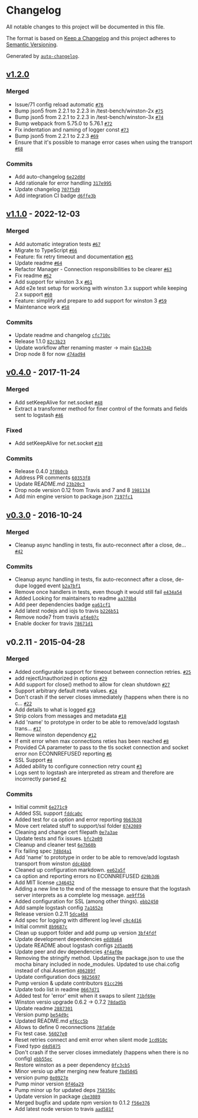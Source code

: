 # Changelog

All notable changes to this project will be documented in this file.

The format is based on [Keep a Changelog](https://keepachangelog.com/en/1.0.0/)
and this project adheres to [Semantic Versioning](https://semver.org/spec/v2.0.0.html).

Generated by [`auto-changelog`](https://github.com/CookPete/auto-changelog).

## [v1.2.0](https://github.com/jaakkos/winston-logstash/compare/v1.1.0...v1.2.0)

### Merged

- Issue/71 config reload automatic [`#76`](https://github.com/jaakkos/winston-logstash/pull/76)
- Bump json5 from 2.2.1 to 2.2.3 in /test-bench/winston-2x [`#75`](https://github.com/jaakkos/winston-logstash/pull/75)
- Bump json5 from 2.2.1 to 2.2.3 in /test-bench/winston-3x [`#74`](https://github.com/jaakkos/winston-logstash/pull/74)
- Bump webpack from 5.75.0 to 5.76.1 [`#72`](https://github.com/jaakkos/winston-logstash/pull/72)
- Fix indentation and naming of logger const [`#73`](https://github.com/jaakkos/winston-logstash/pull/73)
- Bump json5 from 2.2.1 to 2.2.3 [`#69`](https://github.com/jaakkos/winston-logstash/pull/69)
- Ensure that it's possible to manage error cases when using the transport [`#68`](https://github.com/jaakkos/winston-logstash/pull/68)

### Commits

- Add auto-changelog [`6e22d0d`](https://github.com/jaakkos/winston-logstash/commit/6e22d0da8a65a568c7b2c0cc78ed9f764a329227)
- Add rationale for error handling [`317e995`](https://github.com/jaakkos/winston-logstash/commit/317e99572cacfdac18e1e74d48ba05251ff202b3)
- Update changelog [`707f5d9`](https://github.com/jaakkos/winston-logstash/commit/707f5d9bfbc0acfb6821a95ac411b124d41c745e)
- Add integration CI badge [`d6ffe3b`](https://github.com/jaakkos/winston-logstash/commit/d6ffe3bf269b9e3ad77fef9bb2723e8f45cd2315)

## [v1.1.0](https://github.com/jaakkos/winston-logstash/compare/v0.4.0...v1.1.0) - 2022-12-03

### Merged

- Add automatic integration tests [`#67`](https://github.com/jaakkos/winston-logstash/pull/67)
- Migrate to TypeScript [`#66`](https://github.com/jaakkos/winston-logstash/pull/66)
- Feature: fix retry timeout and documentation [`#65`](https://github.com/jaakkos/winston-logstash/pull/65)
- Update readme [`#64`](https://github.com/jaakkos/winston-logstash/pull/64)
- Refactor Manager - Connection responsibilities to be clearer [`#63`](https://github.com/jaakkos/winston-logstash/pull/63)
- Fix readme [`#62`](https://github.com/jaakkos/winston-logstash/pull/62)
- Add support for winston 3.x [`#61`](https://github.com/jaakkos/winston-logstash/pull/61)
- Add e2e test setup for working with winston 3.x support while keeping 2.x support [`#60`](https://github.com/jaakkos/winston-logstash/pull/60)
- Feature: simplify and prepare to add support for winston 3 [`#59`](https://github.com/jaakkos/winston-logstash/pull/59)
- Maintenance work [`#58`](https://github.com/jaakkos/winston-logstash/pull/58)

### Commits

- Update readme and changelog [`cfc710c`](https://github.com/jaakkos/winston-logstash/commit/cfc710cb75a4b30666bf66b118455d737176b4f5)
- Release 1.1.0 [`82c3b23`](https://github.com/jaakkos/winston-logstash/commit/82c3b23a0ca4ae0ddb3476e5cdf94ebdc4800f16)
- Update workflow after renaming master -&gt; main [`61e334b`](https://github.com/jaakkos/winston-logstash/commit/61e334be764dec12ac6a2e95959b2d31460bb562)
- Drop node 8 for now [`d74ad94`](https://github.com/jaakkos/winston-logstash/commit/d74ad94345fb5893809c0293c449bbbca222b361)

## [v0.4.0](https://github.com/jaakkos/winston-logstash/compare/v0.3.0...v0.4.0) - 2017-11-24

### Merged

- Add setKeepAlive for net.socket [`#48`](https://github.com/jaakkos/winston-logstash/pull/48)
- Extract a transformer method for finer control of the formats and fields sent to logstash [`#46`](https://github.com/jaakkos/winston-logstash/pull/46)

### Fixed

- Add setKeepAlive for net.socket [`#38`](https://github.com/jaakkos/winston-logstash/issues/38)

### Commits

- Release 0.4.0 [`3f0b0cb`](https://github.com/jaakkos/winston-logstash/commit/3f0b0cb2056576807753354b5ba20ece074d0234)
- Address PR comments [`60353f8`](https://github.com/jaakkos/winston-logstash/commit/60353f8fcd3947ace3eb2c56bfe31d9db205b2c9)
- Update README.md [`23b20c3`](https://github.com/jaakkos/winston-logstash/commit/23b20c30f9c48a2db81b868f5122872d3bb2e854)
- Drop node version 0.12 from Travis and 7 and 8 [`1981134`](https://github.com/jaakkos/winston-logstash/commit/198113480b061746d3e91c5be9fa0a3ff3bfde68)
- Add min engine version to package.json [`7197fc1`](https://github.com/jaakkos/winston-logstash/commit/7197fc10de6b2e9a656297ec380b216570e74359)

## [v0.3.0](https://github.com/jaakkos/winston-logstash/compare/v0.2.11...v0.3.0) - 2016-10-24

### Merged

- Cleanup async handling in tests, fix auto-reconnect after a close, de… [`#42`](https://github.com/jaakkos/winston-logstash/pull/42)

### Commits

- Cleanup async handling in tests, fix auto-reconnect after a close, de-dupe logged event [`b2a7bf1`](https://github.com/jaakkos/winston-logstash/commit/b2a7bf149d18ae7963db634e89a301162f960828)
- Remove once handlers in tests, even though it would still fail [`e434a54`](https://github.com/jaakkos/winston-logstash/commit/e434a5440b60b49b2d76fbdb2e12d1bdcb62ec4c)
- Added Looking for maintainers to readme [`aa378b4`](https://github.com/jaakkos/winston-logstash/commit/aa378b490eef948a39e3c3316c080621991260a1)
- Add peer dependencies badge [`ea61cf1`](https://github.com/jaakkos/winston-logstash/commit/ea61cf1d4b2f61cb0ba0faef65a1e56c066e242b)
- Add latest nodejs and iojs to travis [`b226b51`](https://github.com/jaakkos/winston-logstash/commit/b226b514ef1ed9ddd39ce702059c1bdccc38517e)
- Remove node7 from travis [`af4e07c`](https://github.com/jaakkos/winston-logstash/commit/af4e07ca04808790696f172b7d9f2a41bc74e71f)
- Enable docker for travis [`78671d1`](https://github.com/jaakkos/winston-logstash/commit/78671d1f768e199e16d529e173863d7c285833c1)

## v0.2.11 - 2015-04-28

### Merged

- Added configurable support for timeout between connection retries. [`#25`](https://github.com/jaakkos/winston-logstash/pull/25)
- add rejectUnauthorized in options [`#29`](https://github.com/jaakkos/winston-logstash/pull/29)
- Add support for close() method to allow for clean shutdown [`#27`](https://github.com/jaakkos/winston-logstash/pull/27)
- Support arbitrary default meta values. [`#24`](https://github.com/jaakkos/winston-logstash/pull/24)
- Don't crash if the server closes immediately (happens when there is no c... [`#22`](https://github.com/jaakkos/winston-logstash/pull/22)
- Add details to what is logged [`#19`](https://github.com/jaakkos/winston-logstash/pull/19)
- Strip colors from messages and metadata [`#18`](https://github.com/jaakkos/winston-logstash/pull/18)
- Add 'name' to prototype in order to be able to remove/add logstash trans... [`#17`](https://github.com/jaakkos/winston-logstash/pull/17)
- Remove winston dependency [`#12`](https://github.com/jaakkos/winston-logstash/pull/12)
- If emit error when max connections reties has been reached [`#8`](https://github.com/jaakkos/winston-logstash/pull/8)
- Provided CA parameter to pass to the tls socket connection and socket error non ECONNREFUSED reporting [`#6`](https://github.com/jaakkos/winston-logstash/pull/6)
- SSL Support [`#4`](https://github.com/jaakkos/winston-logstash/pull/4)
- Added ability to configure connection retry count [`#3`](https://github.com/jaakkos/winston-logstash/pull/3)
- Logs sent to logstash are interpreted as stream and therefore are incorrectly parsed [`#2`](https://github.com/jaakkos/winston-logstash/pull/2)

### Commits

- Initial commit [`6e271c9`](https://github.com/jaakkos/winston-logstash/commit/6e271c9a4292ea0aa97ebd76154a7a177d5a72da)
- Added SSL support [`fddca0c`](https://github.com/jaakkos/winston-logstash/commit/fddca0cdb4b684e7f7bc801572421ce6ee644601)
- Added test for ca option and error reporting [`9b63b38`](https://github.com/jaakkos/winston-logstash/commit/9b63b384e9275d352813eabba39dc569105c3b33)
- Move cert related stuff to support/ssl folder [`0742089`](https://github.com/jaakkos/winston-logstash/commit/0742089bb2f7b460449db9ad88c47b8332e4e603)
- Cleaning and change cert filepath [`0e7a3ae`](https://github.com/jaakkos/winston-logstash/commit/0e7a3aef83dfc459e3d19eb9a7d4632c2fc71422)
- Update tests and fix issues. [`bfc2e09`](https://github.com/jaakkos/winston-logstash/commit/bfc2e092067341a48e40318e7f9bcf4d07671677)
- Cleanup and cleaner test [`6e7b60b`](https://github.com/jaakkos/winston-logstash/commit/6e7b60b9a7f223929345dd43b43a4351b3fff8a4)
- Fix failing spec [`7d8d4a1`](https://github.com/jaakkos/winston-logstash/commit/7d8d4a13a809c719d8d280a639ac519f2d946868)
- Add 'name' to prototype in order to be able to remove/add logstash transport from winston [`ddc4bb0`](https://github.com/jaakkos/winston-logstash/commit/ddc4bb08e73432669db68b86eaf61ec7c19bbcf7)
- Cleaned up configuration markdown. [`ee62a5f`](https://github.com/jaakkos/winston-logstash/commit/ee62a5face98d1e4de75b68035cc7f0fd9d6516c)
- ca option and reporting errors no ECONNREFUSED [`d29b3d6`](https://github.com/jaakkos/winston-logstash/commit/d29b3d62d03c9fa20110b2d599b4ed0898cae8d0)
- Add MIT license [`c346452`](https://github.com/jaakkos/winston-logstash/commit/c346452e118adc08840750db739db4aa8431f97e)
- Adding a new line to the end of the message to ensure that the logstash server interprets as a complete log message. [`ae9ff56`](https://github.com/jaakkos/winston-logstash/commit/ae9ff5668a774b7599e4245c02d00c8286c6cffd)
- Added configuration for SSL (among other things). [`ebb2450`](https://github.com/jaakkos/winston-logstash/commit/ebb2450a712558c4cb93fa30e4be3e9629862dcf)
- Add sample logstash config [`7a1652e`](https://github.com/jaakkos/winston-logstash/commit/7a1652e0ca33ea42b25d836c159085507f385cf5)
- Release version 0.2.11 [`5dca4b4`](https://github.com/jaakkos/winston-logstash/commit/5dca4b41347ff8ba5a28d9c6ddf949a751b5847b)
- Add spec for logging with different log level [`c9c4d16`](https://github.com/jaakkos/winston-logstash/commit/c9c4d160b47e6246d1d42427d4244157bfff5bc0)
- Initial commit [`8b9687c`](https://github.com/jaakkos/winston-logstash/commit/8b9687c1d7c9c37cccda6c269bfc44001d5b0272)
- Clean up support folder and add pump up version [`3bf4fdf`](https://github.com/jaakkos/winston-logstash/commit/3bf4fdf8e8151fa3c312da5a853f048e42b87794)
- Update development dependencies [`edd0a64`](https://github.com/jaakkos/winston-logstash/commit/edd0a644c1d74cef6fa2b6f4078dcc420b3c7240)
- Update README about logstash configs [`2d5ae06`](https://github.com/jaakkos/winston-logstash/commit/2d5ae06b5ebc28119424400fa6684b45345a28c2)
- Update peer and dev dependencies [`4f4af0e`](https://github.com/jaakkos/winston-logstash/commit/4f4af0ed82c0e9b5880b29df87754fd5a12630c7)
- Removing the stringify method.  Updating the package.json to use the mocha binary included in node_modules. Updated to use chai.cofig instead of chai.Assertion [`406289f`](https://github.com/jaakkos/winston-logstash/commit/406289f3021912e2980d91b3e51b94445a89d16e)
- Update configuration docs [`9825697`](https://github.com/jaakkos/winston-logstash/commit/9825697f498ed9976db998352db53ef61e35fd2b)
- Pump version & update contributors [`01cc296`](https://github.com/jaakkos/winston-logstash/commit/01cc296c014fa40313f0f33be68a54a6a19ae3ff)
- Update todo list in readme [`0667d71`](https://github.com/jaakkos/winston-logstash/commit/0667d714df20c046b883dfe6eb5da2d4fab947c7)
- Added test for 'error' emit when it swaps to silent [`71bf69e`](https://github.com/jaakkos/winston-logstash/commit/71bf69e576740f30f2ecb86f141ed670407aad21)
- Winston versio upgrade 0.6.2 -&gt; 0.7.2 [`78dad5b`](https://github.com/jaakkos/winston-logstash/commit/78dad5b34ba90f7841e8897274011e83ecb7ff70)
- Update readme [`2887301`](https://github.com/jaakkos/winston-logstash/commit/2887301c1f5f30b3e88e4c07371d25f98ec6c055)
- Version pump [`be54d9c`](https://github.com/jaakkos/winston-logstash/commit/be54d9c325e0ffec53bc12d57cf35f7085011ad4)
- Updated README.md [`ef6cc5b`](https://github.com/jaakkos/winston-logstash/commit/ef6cc5be585ec08236502fcf252bb466350c0edd)
- Allows to define 0 reconnections [`78fa6de`](https://github.com/jaakkos/winston-logstash/commit/78fa6de27f38fc97951647a42ab75b9dbe75f589)
- Fix test case. [`56027e0`](https://github.com/jaakkos/winston-logstash/commit/56027e0bb8f6357e4c0bcae47bf6ece816080d28)
- Reset retries connect and emit error when silent mode [`1cd910c`](https://github.com/jaakkos/winston-logstash/commit/1cd910c9170d37544a03e3a02d05aea32dfc0e83)
- Fixed typo [`d4d5875`](https://github.com/jaakkos/winston-logstash/commit/d4d5875be35b6ce4915f9150536868d185b03789)
- Don't crash if the server closes immediately (happens when there is no config) [`ebb55ec`](https://github.com/jaakkos/winston-logstash/commit/ebb55eccc4c2d5845370a66e5cbae44530e199a4)
- Restore winston as a peer dependency [`0fc3cb5`](https://github.com/jaakkos/winston-logstash/commit/0fc3cb5482d3706948b38f696fd8c05e64969f54)
- Minor versio up after merging new feature [`fbd5045`](https://github.com/jaakkos/winston-logstash/commit/fbd504592c3fe268cd00b2ea94a4c154650c27eb)
- version pump [`0e0927e`](https://github.com/jaakkos/winston-logstash/commit/0e0927e6c09ef792b7d38a19181da91c11e2fb0b)
- Pump minor version [`0f46a29`](https://github.com/jaakkos/winston-logstash/commit/0f46a29c659045697115cac6b79d03daf8fec8eb)
- Pump minor up for updated deps [`758350c`](https://github.com/jaakkos/winston-logstash/commit/758350c47b92aad8b3bcd065b8cedbfa6587f90a)
- Update version in package [`cbe3089`](https://github.com/jaakkos/winston-logstash/commit/cbe3089e9eae02c1c0db3e56cc0ef268df4c2931)
- Merged bugfix and update npm version to 0.1.2 [`f56e376`](https://github.com/jaakkos/winston-logstash/commit/f56e376d46dc116fee1aa60bc8b9efce928d835c)
- Add latest node version to travis [`aad581f`](https://github.com/jaakkos/winston-logstash/commit/aad581f00d2326e8fea8e2d7280fecb65e0ff836)
